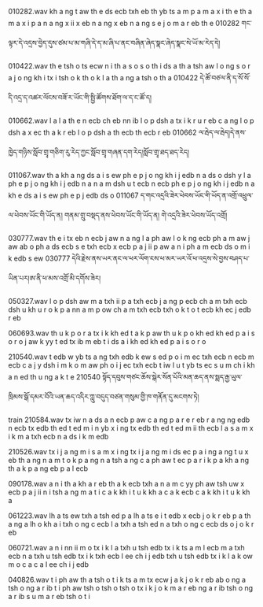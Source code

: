 010282.wav 
kh a ng t aw th e ds ecb txh eb th yb ts a m p a m a x i th e th a m a x i p a n a ng x ii x eb n a ng x eb n a ng s e j o m a r eb th e
010282	གང་ལྟར་དེ་འདྲས་བྱེད་དུས་ཙམ་པ་མ་གཞི་དེ་ད་མ་ཞི་པ་ནང་བཞིན་ཞེད་སྣང་ཞེད་སྣང་སེ་ཡོ་མ་རེད་དེ།

010422.wav 
th e tsh o ts ecw n i th a s o s o th i ds a th a tsh aw l o ng s o r a j o ng kh i tx i tsh o k th o k l a th a ng a tsh o th a
010422	དེ་ཚོ་བཙལ་ནི་ད་སོ་སོ་དི་འདྲ་ད་འཚར་ལོངས་བཟོ་ར་ཡོང་གི་སྤྱི་ཚོགས་ཐོག་ལ་ད་ང་ཚོ་ད།

010662.wav 
l a l a th e n ecb ch eb nn ib l o p dsh a tx i k r u r eb c a ng l o p dsh a x ec th a k r eb l o p dsh a th ecb th ecb r eb
010662	ལ་རྦེད་ལ་རྦེད།དེ་ནས་ཁྱེད་གཉིས་སློབ་གྲྭ་གཅིག་རུ་རེད་ཀྱང་སློབ་གྲྭ་གཞན་དག་རེད།སློབ་གྲྭ་ཐད་ཐད་རེད།

011067.wav 
th a kh a ng ds a i s ew ph e p j o ng kh i j edb n a ds o dsh y l a ph e p j o ng kh i j edb n a n a m dsh u t ecb n ecb ph e p j o ng kh i j edb n a kh e ds a i s ew ph e p j edb ds o
011067	ད་གང་འདྲའི་ཟེར་ཕེབས་ཡོང་གི་ཡོད་ན་འགྲོ་འཕྲུལ་ལ་ཕེབས་ཡོང་གི་ཡོད་ན། གནམ་གྲུ་བསྡད་ནས་ཕེབས་ཡོང་གི་ཡོད་ན། གེ་འདྲའི་ཟེར་ཕེབས་ཡོད་འགྲོ།

030777.wav 
th e i tx eb n ecb j aw n a ng l a ph aw l o k ng ecb ph a m aw j aw ab o ph a ds ecb s e txh ecb x ecb p a j ii p aw a n i ph a m ecb ds o m i k edb s ew
030777	དེའི་རྗེས་ནས་ཡར་ནང་ལ་ཕར་ལོག་ངས་ཕ་མར་ཡར་འོ་ཕ་འདྲས་སེ་བྱས་བཤད་པ་ཡིན་པར།ཨ་ནི་ཕ་མས་འགྲོ་མི་དགོས་ཟེར།

050327.wav
l o p dsh aw m a txh ii p a txh ecb j a ng p ecb ch a m txh ecb dsh u kh u r o k p a nn a m p ow ch a m txh ecb txh o k t o t ecb kh ec j edb r eb

060693.wav
th u k p o r a tx i k kh ed t a k p aw th u k p o kh ed kh ed p a i s o r o j aw k yy t ed tx ib m eb t i ds a i kh ed kh ed p a i s o r o

210540.wav 
t edb w yb ts a ng txh edb k ew s ed p o i m ec txh ecb n ecb m ecb c a j y dsh i m k o m aw ph o i j ec txh ecb t iw l u t yb ts ec s u m ch i kh a n ed th u ng a k t e
210540	སྟོད་དབུས་གཙང་ཆོས་སྒེར་སོན་པོའི་མན་ཆད་ནས་སྨད་རྒྱ་ཡུལ་ཁྲིམས་སྒོ་དམར་བོའི་ཡན་ཆད་འདིར་ཀླུ་བདུད་བཙན་གསུམ་གྱི་ཁ་གནོན་དུ་མངགས་ཏེ།



train
210584.wav
tx iw n a ds a n ecb p aw c a ng p a r e r eb r a ng ng edb n ecb tx edb th ed t ed m i n yb x i ng tx edb th ed t ed m ii th ecb l a s a m x i k m a txh ecb n a ds i k m edb

210526.wav
tx i j a ng m i s a m x i ng tx i j a ng m i ds ec p a i ng a ng t u x eb th a ng n a m t o k p a ng n a tsh a ng c a ph aw t ec p a r i k p a kh a ng th a k p a ng eb p a l ecb

090178.wav
a n i th a kh a r eb th a k ecb txh a n a m c yy ph aw tsh uw x ecb p a j ii n i tsh a ng m a t i c a k kh i t u k kh a c a k ecb c a k kh i t u k kh a

061223.wav
lh a ts ew txh a tsh ed p a lh a ts e i t edb x ecb j o k r eb p a th a ng a lh o kh a i txh o ng c ecb l a txh a tsh ed n a txh o ng c ecb ds o j o k r eb

060721.wav
a n i nn ii m o tx i k l a txh u tsh edb tx i k ts a m l ecb m a txh ecb n a txh u tsh edb tx i k txh ecb l ee ch i j edb txh u tsh edb tx i k l a k ow m o c a c a l ee ch i j edb

040826.wav
t i ph aw th a tsh o t i k ts a m tx ecw j a k j o k r eb ab o ng a tsh o ng a r ib t i ph aw tsh o tsh o tsh o tx i k j o k m a r eb ng a r ib tsh o ng a r ib s u m a r eb tsh o t i